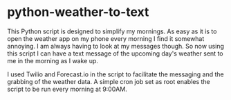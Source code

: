 # python-weather-to-text
This Python script is designed to simplify my mornings. As easy as it is to open the weather app on my phone every morning I find it somewhat annoying. I am always having to look at my messages though. So now using this script I can have a text message of the upcoming day's weather sent to me in the morning as I wake up.

I used Twilio and Forecast.io in the script to facilitate the messaging and the grabbing of the weather data. A simple cron job set as root enables the script to be run every morning at 9:00AM.
